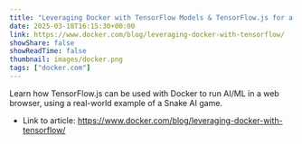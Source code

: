 ```yaml
---
title: "Leveraging Docker with TensorFlow Models & TensorFlow.js for a Snake AI Game"
date: 2025-03-18T16:15:30+00:00
link: https://www.docker.com/blog/leveraging-docker-with-tensorflow/
showShare: false
showReadTime: false
thumbnail: images/docker.png
tags: ["docker.com"]
---
```

Learn how TensorFlow.js can be used with Docker to run AI/ML in a web browser, using a real-world example of a Snake AI game.

- Link to article: https://www.docker.com/blog/leveraging-docker-with-tensorflow/